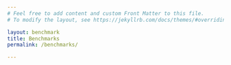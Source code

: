 ```yaml
---
# Feel free to add content and custom Front Matter to this file.
# To modify the layout, see https://jekyllrb.com/docs/themes/#overriding-theme-defaults

layout: benchmark
title: Benchmarks
permalink: /benchmarks/

---
```


